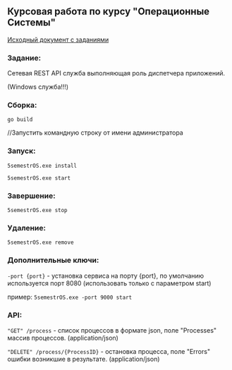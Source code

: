 ## Курсовая работа по курсу "Операционные Системы"


[Исходный документ с заданиями](https://github.com/mlkv52git/sibsutis_os/blob/master/%D0%9A%D1%83%D1%80%D1%81%D0%BE%D0%B2%D1%8B%D0%B5.pdf)


### Задание:

Сетевая REST API служба выполняющая роль диспетчера приложений.

(Windows служба!!!)


### Сборка:

`go build`



//Запустить командную строку от имени администратора

### Запуск:

`5semestrOS.exe install`

`5semestrOS.exe start`



### Завершение:

`5semestrOS.exe stop`



### Удаление:

`5semestrOS.exe remove`



### Дополнительные ключи:

`-port {port}` - установка сервиса на порту {port}, по умолчанию используется порт 8080 (использовать только с параметром start)

пример: `5semestrOS.exe -port 9000 start`



### API:

`"GET" /process` - список процессов в формате json, поле "Processes" массив процессов. (application/json)

`"DELETE" /process/{ProcessID}` - остановка процесса, поле "Errors" ошибки возникшие в результате. (application/json)
